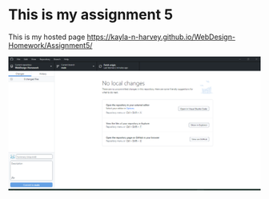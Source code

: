 # This is my assignment 5

This is my hosted page https://kayla-n-harvey.github.io/WebDesign-Homework/Assignment5/

![alt text](/Assignment5/images/screenshot.png)